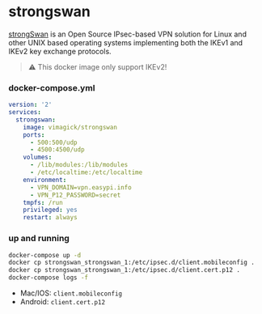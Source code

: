 strongswan
==========

[strongSwan][1] is an Open Source IPsec-based VPN solution for Linux and other
UNIX based operating systems implementing both the IKEv1 and IKEv2 key exchange
protocols.

> :warning: This docker image only support IKEv2!

### docker-compose.yml

```yaml
version: '2'
services:
  strongswan:
    image: vimagick/strongswan
    ports:
      - 500:500/udp
      - 4500:4500/udp
    volumes:
      - /lib/modules:/lib/modules
      - /etc/localtime:/etc/localtime
    environment:
      - VPN_DOMAIN=vpn.easypi.info
      - VPN_P12_PASSWORD=secret
    tmpfs: /run
    privileged: yes
    restart: always
```

### up and running

```bash
docker-compose up -d
docker cp strongswan_strongswan_1:/etc/ipsec.d/client.mobileconfig .
docker cp strongswan_strongswan_1:/etc/ipsec.d/client.cert.p12 .
docker-compose logs -f
```

- Mac/IOS: `client.mobileconfig`
- Android: `client.cert.p12`

[1]: https://strongswan.org/
